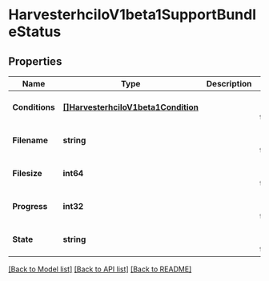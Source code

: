 # HarvesterhciIoV1beta1SupportBundleStatus

## Properties
Name | Type | Description | Notes
------------ | ------------- | ------------- | -------------
**Conditions** | [**[]HarvesterhciIoV1beta1Condition**](harvesterhci.io.v1beta1.Condition.md) |  | [optional] [default to null]
**Filename** | **string** |  | [optional] [default to null]
**Filesize** | **int64** |  | [optional] [default to null]
**Progress** | **int32** |  | [optional] [default to null]
**State** | **string** |  | [optional] [default to null]

[[Back to Model list]](../README.md#documentation-for-models) [[Back to API list]](../README.md#documentation-for-api-endpoints) [[Back to README]](../README.md)


